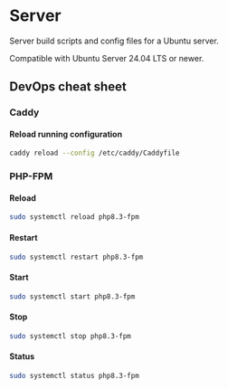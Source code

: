 # Server

Server build scripts and config files for a Ubuntu server.

Compatible with Ubuntu Server 24.04 LTS or newer.

## DevOps cheat sheet

### Caddy

#### Reload running configuration

```sh
caddy reload --config /etc/caddy/Caddyfile
```

### PHP-FPM

#### Reload

```sh
sudo systemctl reload php8.3-fpm
```

#### Restart

```sh
sudo systemctl restart php8.3-fpm
```

#### Start

```sh
sudo systemctl start php8.3-fpm
```

#### Stop

```sh
sudo systemctl stop php8.3-fpm
```

#### Status

```sh
sudo systemctl status php8.3-fpm
```